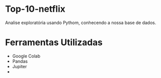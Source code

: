 # Top-10-netflix
Analise exploratória usando Pythom, conhecendo a nossa base de dados.
# Ferramentas Utilizadas
* Google Colab
* Pandas
* Jupiter
* 
